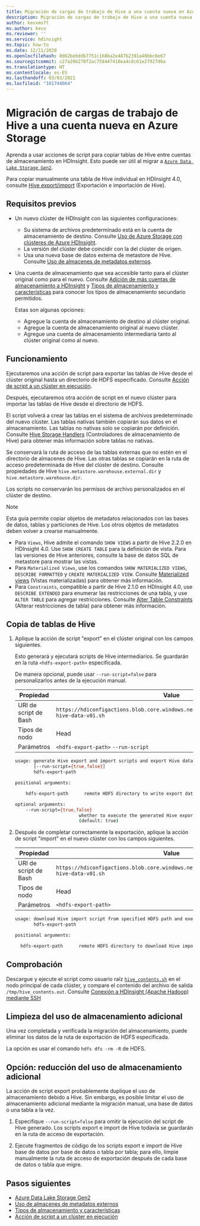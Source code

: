 ```yaml
---
title: Migración de cargas de trabajo de Hive a una cuenta nueva en Azure Storage
description: Migración de cargas de trabajo de Hive a una cuenta nueva en Azure Storage
author: kevxmsft
ms.author: kevx
ms.reviewer: ''
ms.service: hdinsight
ms.topic: how-to
ms.date: 12/11/2020
ms.openlocfilehash: 0d62bebddb7751c168ba2e487b2391a40bbc6e67
ms.sourcegitcommit: c27a20b278f2ac758447418ea4c8c61e27927d6a
ms.translationtype: HT
ms.contentlocale: es-ES
ms.lasthandoff: 03/03/2021
ms.locfileid: "101744064"
---
```

# <a name="hive-workload-migration-to-new-account-in-azure-storage"></a>Migración de cargas de trabajo de Hive a una cuenta nueva en Azure Storage

Aprenda a usar acciones de script para copiar tablas de Hive entre cuentas de almacenamiento en HDInsight. Esto puede ser útil al migrar a [`Azure Data Lake Storage Gen2`](../hdinsight-hadoop-use-data-lake-storage-gen2.md).

Para copiar manualmente una tabla de Hive individual en HDInsight 4.0, consulte [Hive export/import](https://cwiki.apache.org/confluence/display/Hive/LanguageManual+ImportExport) (Exportación e importación de Hive).

## <a name="prerequisites"></a>Requisitos previos

* Un nuevo clúster de HDInsight con las siguientes configuraciones:
  * Su sistema de archivos predeterminado está en la cuenta de almacenamiento de destino. Consulte [Uso de Azure Storage con clústeres de Azure HDInsight](../hdinsight-hadoop-use-blob-storage.md).
  * La versión del clúster debe coincidir con la del clúster de origen.
  * Usa una nueva base de datos externa de metastore de Hive. Consulte [Uso de almacenes de metadatos externos](../hdinsight-use-external-metadata-stores.md#select-a-custom-metastore-during-cluster-creation).
* Una cuenta de almacenamiento que sea accesible tanto para el clúster original como para el nuevo. Consulte [Adición de más cuentas de almacenamiento a HDInsight](../hdinsight-hadoop-add-storage.md) y [Tipos de almacenamiento y características](../hdinsight-hadoop-compare-storage-options.md#storage-types-and-features) para conocer los tipos de almacenamiento secundario permitidos.

    Estas son algunas opciones:
  * Agregue la cuenta de almacenamiento de destino al clúster original.
  * Agregue la cuenta de almacenamiento original al nuevo clúster.
  * Agregue una cuenta de almacenamiento intermediaria tanto al clúster original como al nuevo.

## <a name="how-it-works"></a>Funcionamiento

Ejecutaremos una acción de script para exportar las tablas de Hive desde el clúster original hasta un directorio de HDFS especificado. Consulte [Acción de script a un clúster en ejecución](../hdinsight-hadoop-customize-cluster-linux.md#script-action-to-a-running-cluster).

Después, ejecutaremos otra acción de script en el nuevo clúster para importar las tablas de Hive desde el directorio de HDFS.

El script volverá a crear las tablas en el sistema de archivos predeterminado del nuevo clúster. Las tablas nativas también copiarán sus datos en el almacenamiento. Las tablas no nativas solo se copiarán por definición. Consulte [Hive Storage Handlers](https://cwiki.apache.org/confluence/display/Hive/StorageHandlers) (Controladores de almacenamiento de Hive) para obtener más información sobre tablas no nativas.

Se conservará la ruta de acceso de las tablas externas que no estén en el directorio de almacenes de Hive. Las otras tablas se copiarán en la ruta de acceso predeterminada de Hive del clúster de destino. Consulte propiedades de Hive `hive.metastore.warehouse.external.dir` y `hive.metastore.warehouse.dir`.

Los scripts no conservarán los permisos de archivo personalizados en el clúster de destino.

> [!NOTE]
>
> Esta guía permite copiar objetos de metadatos relacionados con las bases de datos, tablas y particiones de Hive. Los otros objetos de metadatos deben volver a crearse manualmente.
>
> * Para `Views`, Hive admite el comando `SHOW VIEWS` a partir de Hive 2.2.0 en HDInsight 4.0. Use `SHOW CREATE TABLE` para la definición de vista. Para las versiones de Hive anteriores, consulte la base de datos SQL de metastore para mostrar las vistas.
> * Para `Materialized Views`, use los comandos `SHOW MATERIALIZED VIEWS`, `DESCRIBE FORMATTED` y `CREATE MATERIALIZED VIEW`. Consulte [Materialized views](https://cwiki.apache.org/confluence/display/Hive/Materialized+views) (Vistas materializadas) para obtener más información.
> * Para `Constraints`, compatible a partir de Hive 2.1.0 en HDInsight 4.0, use `DESCRIBE EXTENDED` para enumerar las restricciones de una tabla, y use `ALTER TABLE` para agregar restricciones. Consulte [Alter Table Constraints](https://cwiki.apache.org/confluence/display/Hive/LanguageManual+DDL#LanguageManualDDL-AlterTableConstraints) (Alterar restricciones de tabla) para obtener más información.

## <a name="copy-hive-tables"></a>Copia de tablas de Hive

1. Aplique la acción de script "export" en el clúster original con los campos siguientes.

    Esto generará y ejecutará scripts de Hive intermediarios. Se guardarán en la ruta `<hdfs-export-path>` especificada.

    De manera opcional, puede usar `--run-script=false` para personalizarlos antes de la ejecución manual.

    |Propiedad | Value |
    |---|---|
    |URI de script de Bash|`https://hdiconfigactions.blob.core.windows.net/linuxhivemigrationv01/export-hive-data-v01.sh`|
    |Tipos de nodo|Head|
    |Parámetros|`<hdfs-export-path>` `--run-script`|

    ```sh
    usage: generate Hive export and import scripts and export Hive data to specified HDFS path
           [--run-script={true,false}]
           hdfs-export-path

    positional arguments:

        hdfs-export-path      remote HDFS directory to write export data to

    optional arguments:
        --run-script={true,false}
                            whether to execute the generated Hive export script
                            (default: true)
    ```

2. Después de completar correctamente la exportación, aplique la acción de script "import" en el nuevo clúster con los campos siguientes.

    |Propiedad | Value |
    |---|---|
    |URI de script de Bash|`https://hdiconfigactions.blob.core.windows.net/linuxhivemigrationv01/import-hive-data-v01.sh`|
    |Tipos de nodo|Head|
    |Parámetros|`<hdfs-export-path>`|

    ```sh
    usage: download Hive import script from specified HDFS path and execute it
           hdfs-export-path

    positional arguments:

      hdfs-export-path      remote HDFS directory to download Hive import script from

    ```

## <a name="verification"></a>Comprobación

Descargue y ejecute el script como usuario raíz [`hive_contents.sh`](https://hdiconfigactions.blob.core.windows.net/linuxhivemigrationv01/hive_contents.sh) en el nodo principal de cada clúster, y compare el contenido del archivo de salida `/tmp/hive_contents.out`. Consulte [Conexión a HDInsight (Apache Hadoop) mediante SSH](../hdinsight-hadoop-linux-use-ssh-unix.md)

## <a name="cleanup-additional-storage-usage"></a>Limpieza del uso de almacenamiento adicional

Una vez completada y verificada la migración del almacenamiento, puede eliminar los datos de la ruta de exportación de HDFS especificada.

La opción es usar el comando `hdfs dfs -rm -R` de HDFS.

## <a name="option-reduce-additional-storage-usage"></a>Opción: reducción del uso de almacenamiento adicional

La acción de script export probablemente duplique el uso de almacenamiento debido a Hive. Sin embargo, es posible limitar el uso de almacenamiento adicional mediante la migración manual, una base de datos o una tabla a la vez.

1. Especifique `--run-script=false` para omitir la ejecución del script de Hive generado. Los scripts export e import de Hive todavía se guardarán en la ruta de acceso de exportación.

2. Ejecute fragmentos de código de los scripts export e import de Hive base de datos por base de datos o tabla por tabla; para ello, limpie manualmente la ruta de acceso de exportación después de cada base de datos o tabla que migre.

## <a name="next-steps"></a>Pasos siguientes

* [Azure Data Lake Storage Gen2](../hdinsight-hadoop-use-data-lake-storage-gen2.md)
* [Uso de almacenes de metadatos externos](../hdinsight-use-external-metadata-stores.md#select-a-custom-metastore-during-cluster-creation)
* [Tipos de almacenamiento y características](../hdinsight-hadoop-compare-storage-options.md#storage-types-and-features)
* [Acción de script a un clúster en ejecución](../hdinsight-hadoop-customize-cluster-linux.md#script-action-to-a-running-cluster)
